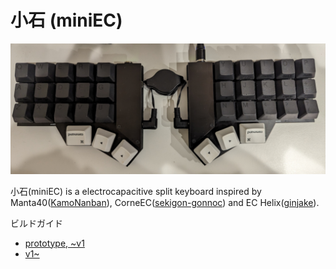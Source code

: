 # 小石 (miniEC)

![miniec](docs/img/miniec.png)

小石(miniEC) is a electrocapacitive split keyboard inspired by Manta40([KamoNanban](https://github.com/KamoNanban)), CorneEC([sekigon-gonnoc](https://github.com/sekigon-gonnoc)) and EC Helix([ginjake](https://github.com/ginjake)).

ビルドガイド
- [prototype, ~v1](https://github.com/goropikari/miniEC/blob/prototype/README.md)
- [v1~](https://github.com/goropikari/miniEC/blob/v1/docs/build_guide.md)
